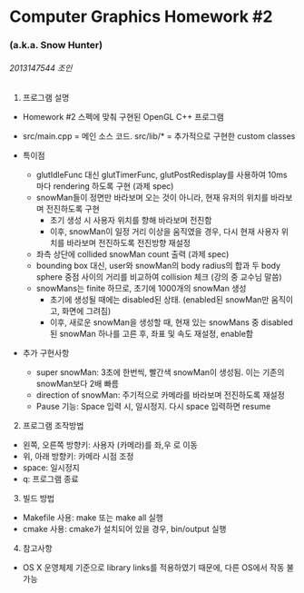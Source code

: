 # Computer Graphics Homework #2

### (a.k.a. Snow Hunter)

###### 2013147544 조인

1. 프로그램 설명
  - Homework #2 스펙에 맞춰 구현된 OpenGL C++ 프로그램
  - src/main.cpp = 메인 소스 코드.  src/lib/* = 추가적으로 구현한 custom classes
  - 특이점
    + glutIdleFunc 대신 glutTimerFunc, glutPostRedisplay를 사용하여 10ms 마다 rendering 하도록 구현 (과제 spec)
    + snowMan들이 정면만 바라보며 오는 것이 아니라, 현재 유저의 위치를 바라보며 전진하도록 구현
      * 초기 생성 시 사용자 위치를 향해 바라보며 전진함
      * 이후, snowMan이 일정 거리 이상을 움직였을 경우, 다시 현재 사용자 위치를 바라보며 전진하도록 전진방향 재설정
    + 좌측 상단에 collided snowMan count 출력 (과제 spec)
    + bounding box 대신, user와 snowMan의 body radius의 합과 두 body sphere 중점 사이의 거리를 비교하여 collision 체크 (강의 중 교수님 말씀)
    + snowMans는 finite 하므로, 초기에 1000개의 snowMan 생성
      * 초기에 생성될 때에는 disabled된 상태. (enabled된 snowMan만 움직이고, 화면에 그려짐)
      * 이후, 새로운 snowMan을 생성할 때, 현재 있는 snowMans 중 disabled된 snowMan 하나를 고른 후, 좌표 및 속도 재설정, enable함

  - 추가 구현사항
    + super snowMan: 3초에 한번씩, 빨간색 snowMan이 생성됨. 이는 기존의 snowMan보다 2배 빠름
    + direction of snowMan: 주기적으로 카메라를 바라보며 전진하도록 재설정
    + Pause 기능: Space 입력 시, 일시정지. 다시 space 입력하면 resume

2. 프로그램 조작방법
  - 왼쪽, 오른쪽 방향키: 사용자 (카메라)를 좌,우 로 이동
  - 위, 아래 방향키: 카메라 시점 조정
  - space: 일시정지
  - q: 프로그램 종료

3. 빌드 방법
  - Makefile 사용: make 또는 make all 실행
  - cmake 사용: cmake가 설치되어 있을 경우, bin/output 실행

4. 참고사항
  - OS X 운영체제 기준으로 library links를 적용하였기 때문에, 다른 OS에서 작동 불가능